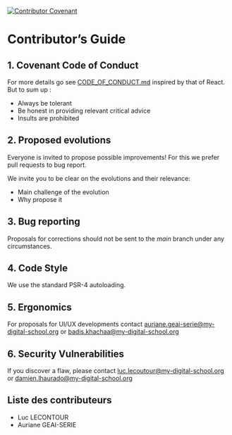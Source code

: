 [![Contributor Covenant](https://img.shields.io/badge/Contributor%20Covenant-2.1-4baaaa.svg)](CODE_OF_CONDUCT.md)
# Contributor’s Guide

## 1. Covenant Code of Conduct
For more details go see <a href="https://github.com/bref1306/open_source_project/blob/main/CODE_OF_CONDUCT.md" target="_blank">CODE_OF_CONDUCT.md</a> inspired by that of React.
But to sum up :  
- Always be tolerant
- Be honest in providing relevant critical advice
- Insults are prohibited

## 2. Proposed evolutions

Everyone is invited to propose possible improvements!
For this we prefer pull requests to bug report.

We invite you to be clear on the evolutions and their relevance:
- Main challenge of the evolution
- Why propose it

## 3. Bug reporting

Proposals for corrections should not be sent to the *main* branch under any circumstances.

## 4. Code Style

We use the standard PSR-4 autoloading.

## 5. Ergonomics

For proposals for UI/UX developments contact <a mailto="auriane.geai-serie@my-digital-school.org">auriane.geai-serie@my-digital-school.org</a> or <a mailto="badis.khachaa@my-digital-school.org">badis.khachaa@my-digital-school.org</a>

## 6. Security Vulnerabilities

If you discover a flaw, please contact <a mailto="luc.lecoutour@my-digital-school.org">luc.lecoutour@my-digital-school.org</a> or <a mailto="damien.lhaurado@my-digital-school.org">damien.lhaurado@my-digital-school.org</a>

## Liste des contributeurs

- Luc LECONTOUR
- Auriane GEAI-SERIE